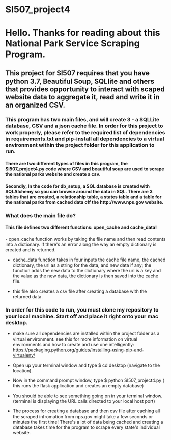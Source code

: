 # SI507_project4

<h1>Hello. Thanks for reading about this National Park Service Scraping Program.</h1>

<h2>This project for SI507 requires that you have python 3.7, Beautiful Soup, SQLlite and others that provides opportunity to interact with scaped website data to aggregate it, read and write it in an organized CSV. </h2>
<h3>This program has two main files, and will create 3 - a SQLLite database, CSV and a json cache file. In order for this project to work properly, please refer to the required list of dependencies in requirements.txt and pip-install all dependencies to a virtual environment within the project folder for this application to run.</h3>

<h4> There are two different types of files in this program, the SI507_project4.py code where CSV and beautiful soup are used to scrape the national parks website and create a csv.</h4>
<h4>Secondly, In the code for db_setup, a SQL database is created with SQLAlchemy so you can browse around the data in SQL. There are 3 tables that are created, a relationship table, a states table and a table for the national parks from cached data off the http://www.nps.gov website.</h4>

<h3> What does the main file do? </h3>

<h4> This file defines two different functions: open_cache and cache_data!</h4>
- open_cache function works by taking the file name and then read contents into a dictionary. If there's an error along the way an empty dictionary is created and is returned.

- cache_data function takes in four inputs the cache file name, the cached dictionary, the url as a string for the data, and new data if any; the function adds the new data to the dictionary where the url is a key and the value as the new data, the dictionary is then saved into the cache file.

- this file also creates a csv file after creating a database with the returned data.



<h3>In order for this code to run, you must clone my repository to your local machine. Start off and place it right onto your mac desktop.</h3>

- make sure all dependencies are installed within the project folder as a virtual environment. see this for more information on virtual environments and how to create and use one intelligently: https://packaging.python.org/guides/installing-using-pip-and-virtualenv/ 

- Open up your terminal window and type $ cd desktop (navigate to the location).
- Now in the command prompt window, type $ python SI507_project4.py ( this runs the flask application and creates an empty database)
- You should be able to see something going on in your terminal window. (terminal is displaying the URL calls directed to your local host port)
- The process for creating a database and then csv file after caching all the scraped infromation from nps.gov might take a few seconds or minutes the first time! There's a lot of data being cached and creating a database takes time for the program to scrape every state's individual website.  
